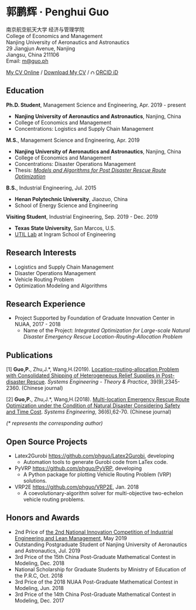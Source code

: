 # 郭鹏辉 · Penghui Guo

南京航空航天大学 经济与管理学院<br>
College of Economics and Management<br>
Nanjing University of Aeronautics and Astronautics <br>
29 Jiangjun Avenue, Nanjing<br>
Jiangsu, China 211106<br>
Email: m@guo.ph<br>

[My CV Online](https://docs.google.com/viewer?url=https://github.com/phguo/phguo.github.io/raw/master/Penghui%20Guo%20-%20CV.pdf) / [Download My CV](https://github.com/phguo/phguo.github.io/raw/master/Penghui%20Guo%20-%20CV.pdf) / [<img src="https://orcid.org/sites/default/files/images/orcid_16x16.png" style="width:.8em;margin-right:.2em;" alt="ORCID iD icon">ORCID iD](https://orcid.org/0000-0003-3435-6761)

## Education

__Ph.D. Student__, Management Science and Engineering, Apr. 2019 - present
- __Nanjing University of Aeronautics and Astronautics__, Nanjing, China
- College of Economics and Management
- Concentrations: Logistics and Supply Chain Management

__M.S.__, Management Science and Engineering, Apr. 2019
- __Nanjing University of Aeronautics and Astronautics__, Nanjing, China
- College of Economics and Management
- Concentrations: Disaster Operations Management<br>
- Thesis: [_Models and Algorithms for Post Disaster Rescue Route Optimization_](https://doi.org/10.27239/d.cnki.gnhhu.2019.001191)

__B.S.__, Industrial Engineering, Jul. 2015
- __Henan Polytechnic University__, Jiaozuo, China
- School of Energy Science and Engineering

__Visiting Student__, Industrial Engineering, Sep. 2019 - Dec. 2019
- __Texas State University__, San Marcos, U.S.
- [UTIL Lab](https://dong.wp.txstate.edu/) at Ingram School of Engineering

## Research Interests

- Logistics and Supply Chain Management
- Disaster Operations Management
- Vehicle Routing Problem
- Optimization Modeling and Algorithms

## Research Experience

- Project Supported by Foundation of Graduate Innovation Center in NUAA, 2017 - 2018
    - Name of the Project: _Integrated Optimization for Large-scale Natural Disaster Emergency Rescue Location-Routing-Allocation Problem_

## Publications

[1] __Guo,P.__, Zhu,J.*, Wang,H.(2019). [Location-routing-allocation Problem with Consolidated Shipping of Heterogeneous Relief Supplies in Post-disaster Rescue](https://doi.org/10.12011/1000-6788-2018-0108-16). _Systems Engineering - Theory & Practice_, 39(9),2345-2360. (Chinese journal)

[2] __Guo,P.__, Zhu,J.*, Wang,H.(2018). [Multi-location Emergency Rescue Route Optimization under the Condition of Natural Disaster Considering Safety and Time Cost](http://www.cnki.com.cn/Article/CJFDTotal-GCXT201806007.htm). _Systems Engineering_, 36(6),62-70. (Chinese journal)

_(* represents the corresponding author)_

## Open Source Projects

- Latex2Gurobi https://github.com/phguo/Latex2Gurobi, developing
    - Automation tools to generate Gurobi code from LaTex code.
- PyVRP https://github.com/phguo/PyVRP, developing
    - A Python package for plotting Vehicle Routing Problem (VRP) solutions.
- VRP2E https://github.com/phguo/VRP2E, Jan. 2018
    - A coevolutionary-algorithm solver for multi-objective two-echelon vehicle routing problems.

## Honors and Awards

- 2nd Price of [the 2nd National Innovation Competition of Industrial Engineering and Lean Management](http://ielean.cn/), May 2019
- Outstanding Postgraduate Student of Nanjing University of Aeronautics and Astronautics, Jul. 2019
- 3rd Price of the 15th China Post-Graduate Mathematical Contest in Modeling, Dec. 2018
- National Scholarship for Graduate Students by Ministry of Education of the P.R.C, Oct. 2018
- 3rd Price of the 2018 NUAA Post-Graduate Mathematical Contest in Modeling, Jun. 2018
- 3rd Price of the 14th China Post-Graduate Mathematical Contest in Modeling, Dec. 2017
